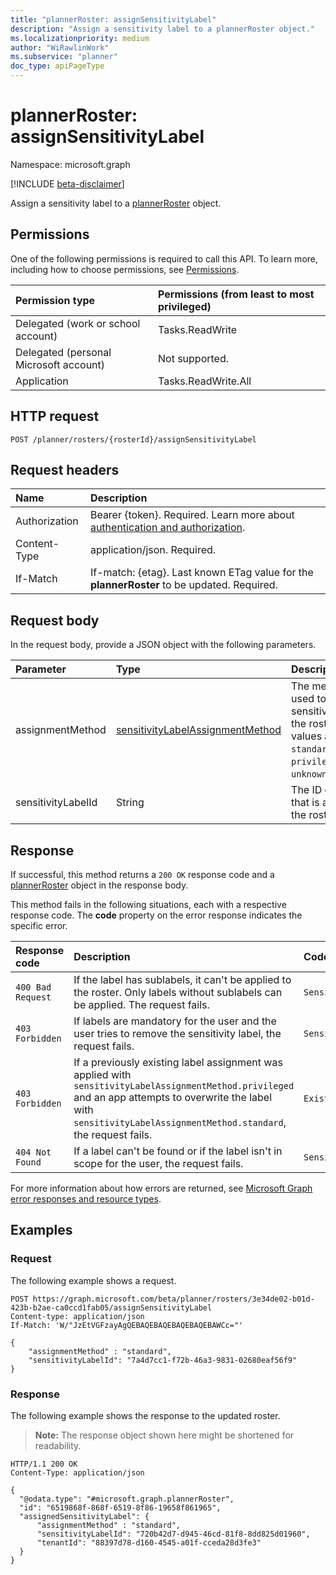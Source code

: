 ```yaml
---
title: "plannerRoster: assignSensitivityLabel"
description: "Assign a sensitivity label to a plannerRoster object."
ms.localizationpriority: medium
author: "WiRawlinWork"
ms.subservice: "planner"
doc_type: apiPageType
---
```


# plannerRoster: assignSensitivityLabel

Namespace: microsoft.graph

[!INCLUDE [beta-disclaimer](../../includes/beta-disclaimer.md)]

Assign a sensitivity label to a [plannerRoster](../resources/plannerroster.md) object.

## Permissions
One of the following permissions is required to call this API. To learn more, including how to choose permissions, see [Permissions](/graph/permissions-reference).

|Permission type      | Permissions (from least to most privileged)              |
|:--------------------|:---------------------------------------------------------|
|Delegated (work or school account) | Tasks.ReadWrite    |
|Delegated (personal Microsoft account) | Not supported.    |
|Application | Tasks.ReadWrite.All |

## HTTP request

<!-- { "blockType": "ignored" } -->
```http
POST /planner/rosters/{rosterId}/assignSensitivityLabel
```
## Request headers

|Name|Description|
|:---|:---|
|Authorization|Bearer {token}. Required. Learn more about [authentication and authorization](/graph/auth/auth-concepts).|
|Content-Type|application/json. Required.|
|If-Match|If-match: {etag}. Last known ETag value for the **plannerRoster** to be updated. Required.|

## Request body

In the request body, provide a JSON object with the following parameters.

| Parameter    | Type        | Description |
|:-------------|:------------|:------------|
| assignmentMethod | [sensitivityLabelAssignmentMethod](../resources/sensitivitylabelassignment.md#sensitivitylabelassignmentmethod-values) | The method that is used to apply the sensitivity label to the roster. Possible values are: `standard`, `privileged`, `auto`, `unknownFutureValue`.|
| sensitivityLabelId | String | The ID of the label that is applied to the roster. |

## Response

If successful, this method returns a `200 OK` response code and a [plannerRoster](../resources/plannerroster.md) object in the response body.

This method fails in the following situations, each with a respective response code. The **code** property on the error response indicates the specific error.

| Response code | Description | Code property value |
|:------|:-----|:-----|
| `400 Bad Request`| If the label has sublabels, it can't be applied to the roster. Only labels without sublabels can be applied. The request fails.  | `SensitivityLabelHasSublabels` |
| `403 Forbidden` | If labels are mandatory for the user and the user tries to remove the sensitivity label, the request fails. | `SensitivityLabelsAreMandatory` |
| `403 Forbidden`  | If a previously existing label assignment was applied with `sensitivityLabelAssignmentMethod.privileged` and an app attempts to overwrite the label with `sensitivityLabelAssignmentMethod.standard`, the request fails. | `ExistingSensitivityLabelWasAppliedWithPrivilegedMethod` |
| `404 Not Found`  | If a label can't be found or if the label isn't in scope for the user, the request fails.                                                                                                                                         | `SensitivityLabelNotFound`  |

For more information about how errors are returned, see [Microsoft Graph error responses and resource types](/graph/errors).

## Examples

### Request
The following example shows a request. 
<!-- {
  "blockType": "request",
  "name": "assign_sensitivitylabel_to_roster_"
}
-->

```http
POST https://graph.microsoft.com/beta/planner/rosters/3e34de02-b01d-423b-b2ae-ca0ccd1fab05/assignSensitivityLabel
Content-type: application/json
If-Match: 'W/"JzEtVGFzayAgQEBAQEBAQEBAQEBAQEBAWCc="'

{
    "assignmentMethod" : "standard",
    "sensitivityLabelId": "7a4d7cc1-f72b-46a3-9831-02680eaf56f9"
}
```

### Response

The following example shows the response to the updated roster.
>**Note:** The response object shown here might be shortened for readability.
<!-- {
  "blockType": "response",
  "truncated": true,
  "name": "assign_sensitivitylabel_to_roster_",
  "@odata.type": "microsoft.graph.plannerRoster"
}
-->
``` http
HTTP/1.1 200 OK
Content-Type: application/json

{
  "@odata.type": "#microsoft.graph.plannerRoster",
  "id": "6519868f-868f-6519-8f86-19658f861965",
  "assignedSensitivityLabel": {
      "assignmentMethod" : "standard",
      "sensitivityLabelId": "720b42d7-d945-46cd-81f8-8dd825d01960",
      "tenantId": "88397d78-d160-4545-a01f-cceda28d3fe3"
  }
}
```

